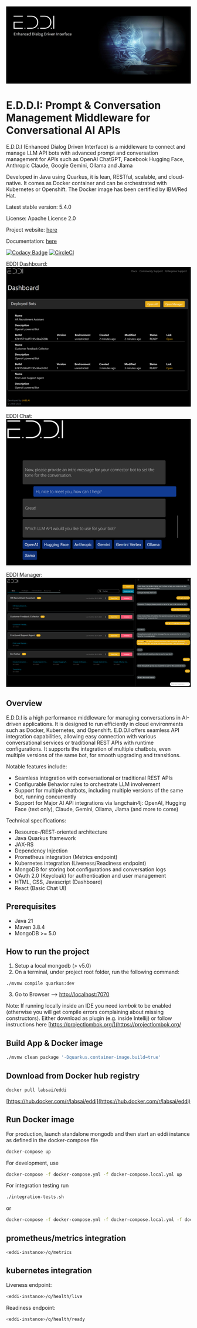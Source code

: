 ![EDDI Banner Image](/screenshots/EDDI-landing-page-image.png)

# E.D.D.I: Prompt & Conversation Management Middleware for Conversational AI APIs

E.D.D.I (Enhanced Dialog Driven Interface) is a middleware to connect and manage LLM API bots 
with advanced prompt and conversation management for APIs such as OpenAI ChatGPT, Facebook Hugging Face, 
Anthropic Claude, Google Gemini, Ollama and Jlama

Developed in Java using Quarkus, it is lean, RESTful, scalable, and cloud-native. 
It comes as Docker container and can be orchestrated with Kubernetes or Openshift.
The Docker image has been certified by IBM/Red Hat.

Latest stable version: 5.4.0

License: Apache License 2.0

Project website: [here](https://eddi.labs.ai/)

Documentation: [here](https://docs.labs.ai/)

[![Codacy Badge](https://app.codacy.com/project/badge/Grade/2c5d183d4bd24dbaa77427cfbf5d4074)](https://app.codacy.com/organizations/gh/labsai/dashboard?utm_source=github.com&amp;utm_medium=referral&amp;utm_content=labsai/EDDI&amp;utm_campaign=Badge_Grade) [![CircleCI](https://circleci.com/gh/labsai/EDDI/tree/main.svg?style=svg)](https://circleci.com/gh/labsai/EDDI/tree/main)

EDDI Dashboard:
![EDDI Screenshot Dashboard](/screenshots/EDDI-Screenshot-Dashboard-Interface.png)

EDDI Chat:
![EDDI Screenshot Chat](/screenshots/EDDI-Screenshot-Chat-Interface.png)

EDDI Manager:
![EDDI Screenshot Manager](/screenshots/EDDI-Screenshot-Manager-Interface.png)

## Overview

E.D.D.I is a high performance middleware for managing conversations in AI-driven applications. 
It is designed to run efficiently in cloud environments such as Docker, Kubernetes, and Openshift. 
E.D.D.I offers seamless API integration capabilities, allowing easy connection with various conversational services or 
traditional REST APIs with runtime configurations. 
It supports the integration of multiple chatbots, even multiple versions of the same bot, for smooth upgrading and transitions.

Notable features include:

* Seamless integration with conversational or traditional REST APIs
* Configurable Behavior rules to orchestrate LLM involvement
* Support for multiple chatbots, including multiple versions of the same bot, running concurrently
* Support for Major AI API integrations via langchain4j: OpenAI, Hugging Face (text only), Claude, Gemini, Ollama, Jlama (and more to come)

Technical specifications:

* Resource-/REST-oriented architecture
* Java Quarkus framework
* JAX-RS
* Dependency Injection
* Prometheus integration (Metrics endpoint)
* Kubernetes integration (Liveness/Readiness endpoint)
* MongoDB for storing bot configurations and conversation logs
* OAuth 2.0 (Keycloak) for authentication and user management
* HTML, CSS, Javascript (Dashboard)
* React (Basic Chat UI)

## Prerequisites

* Java 21
* Maven 3.8.4
* MongoDB >= 5.0

## How to run the project

1. Setup a local mongodb \(&gt; v5.0\)
2. On a terminal, under project root folder, run the following command:

```shell script
./mvnw compile quarkus:dev
```

3. Go to Browser --&gt; [http://localhost:7070](http://localhost:7070)

Note: If running locally inside an IDE you need _lombok_ to be enabled \(otherwise you will get compile errors
complaining about missing constructors\). Either download as plugin \(e.g. inside Intellij\) or follow instructions
here [https://projectlombok.org/](https://projectlombok.org/

## Build App & Docker image

```bash
./mvnw clean package '-Dquarkus.container-image.build=true'
```

## Download from Docker hub registry

```bash
docker pull labsai/eddi
```

[https://hub.docker.com/r/labsai/eddi](https://hub.docker.com/r/labsai/eddi)

## Run Docker image

For production, launch standalone mongodb and then start an eddi instance as defined in the docker-compose file

```bash
docker-compose up
```

For development, use

```bash
docker-compose -f docker-compose.yml -f docker-compose.local.yml up
```

For integration testing run

```bash
./integration-tests.sh
```

or

```bash
docker-compose -f docker-compose.yml -f docker-compose.local.yml -f docker-compose.testing.yml -p ci up -d
```

## prometheus/metrics integration


```bash
<eddi-instance>/q/metrics
```

## kubernetes integration

Liveness endpoint:
```bash
<eddi-instance>/q/health/live
```

Readiness endpoint:
```bash
<eddi-instance>/q/health/ready
```
